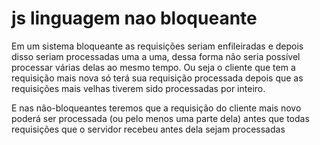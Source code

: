 # js linguagem nao bloqueante

Em um sistema bloqueante as requisições seriam enfileiradas e depois disso seriam processadas uma a uma, dessa forma não seria possível processar várias delas ao mesmo tempo. Ou seja o cliente que tem a requisição mais nova só terá sua requisição processada depois que as requisições mais velhas tiverem sido processadas por inteiro.

E nas não-bloqueantes teremos que a requisição do cliente mais novo poderá ser processada (ou pelo menos uma parte dela) antes que todas requisições que o servidor recebeu antes dela sejam processadas

